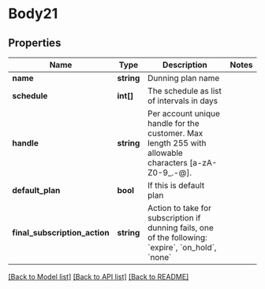 # Body21

## Properties
Name | Type | Description | Notes
------------ | ------------- | ------------- | -------------
**name** | **string** | Dunning plan name | 
**schedule** | **int[]** | The schedule as list of intervals in days | 
**handle** | **string** | Per account unique handle for the customer. Max length 255 with allowable characters [a-zA-Z0-9_.-@]. | 
**default_plan** | **bool** | If this is default plan | 
**final_subscription_action** | **string** | Action to take for subscription if dunning fails, one of the following: &#x60;expire&#x60;, &#x60;on_hold&#x60;, &#x60;none&#x60; | 

[[Back to Model list]](../README.md#documentation-for-models) [[Back to API list]](../README.md#documentation-for-api-endpoints) [[Back to README]](../README.md)


